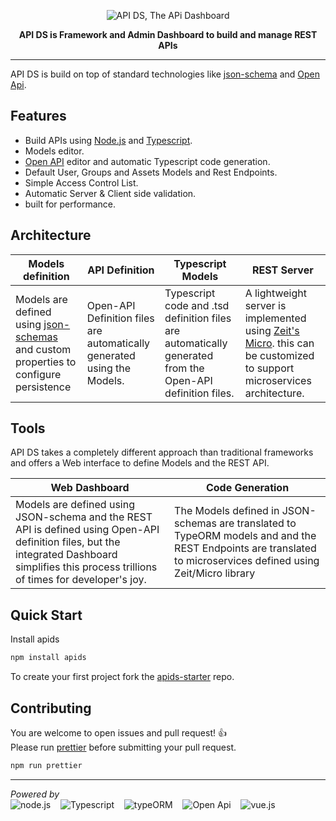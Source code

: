 <p align="center">
  <img alt='API DS, The APi Dashboard' src='https://raw.githubusercontent.com/apids/apids/master/logo/public/logox150-inverse.png'>
</p>
<p align="center">
  <strong>API DS is Framework and Admin Dashboard to build and manage REST APIs</strong>
</p>

---
API DS is build on top of standard technologies like [json-schema](http://json-schema.org/) and [Open Api](https://www.openapis.org/).

## Features

- Build APIs using [Node.js](https://nodejs.org/en/) and [Typescript](https://www.typescriptlang.org/).
- Models editor.
- [Open API](https://www.openapis.org/) editor and automatic Typescript code generation.
- Default User, Groups and Assets Models and Rest Endpoints.
- Simple Access Control List.
- Automatic Server & Client side validation.
- built for performance.

## Architecture

Models definition                            | API Definition                  | Typescript Models            | REST Server 
-------------------------------------------- | ------------------------------- | -----------------------------| -----------
Models are defined using [json-schemas](http://json-schema.org/) and custom properties to configure persistence | Open-API Definition files are automatically generated using the Models.  | Typescript code and .tsd definition files are automatically generated from the Open-API definition files. | A lightweight server is implemented using [Zeit's Micro](https://github.com/zeit/micro). this can be customized to support microservices architecture.

## Tools
API DS takes a completely different approach than traditional frameworks and offers a Web interface to define Models and the REST API.

Web Dashboard | Code Generation
------------- | ---------------
Models are defined using JSON-schema and the REST API is defined using Open-API definition files, but the integrated Dashboard simplifies this process trillions of times for developer's joy. | The Models defined in JSON-schemas are translated to TypeORM models and and the REST Endpoints are translated to microservices defined using Zeit/Micro library 


## Quick Start
Install apids
```sh
npm install apids
```
To create your first project fork the [apids-starter](https://github.com/apids/apids-strater) repo.


## Contributing

You are welcome to open issues and pull request! 👍   
Please run [prettier](https://github.com/prettier/prettier) before submitting your pull request. 
```sh
npm run prettier
```

---

*Powered by*   
![node.js](https://github.com/apids/apids/blob/master/logo/other_logos/node.png?raw=true) &nbsp;&nbsp;
![Typescript](https://github.com/apids/apids/blob/master/logo/other_logos/ts.png?raw=true) &nbsp;&nbsp;
![typeORM](https://github.com/apids/apids/blob/master/logo/other_logos/typeorm.png?raw=true) &nbsp;&nbsp;
![Open Api](https://github.com/apids/apids/blob/master/logo/other_logos/open-api.png?raw=true) &nbsp;&nbsp;
![vue.js](https://github.com/apids/apids/blob/master/logo/other_logos/vue.js.png?raw=true) &nbsp;&nbsp;
